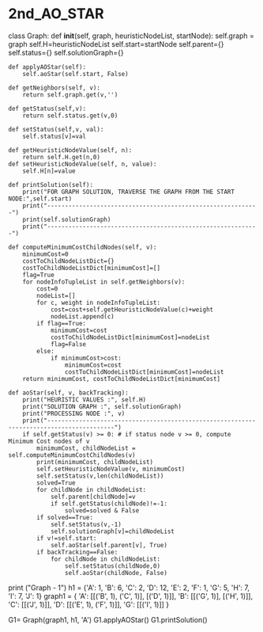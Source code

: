 # 2nd_AO_STAR
class Graph:
    def __init__(self, graph, heuristicNodeList, startNode):
        self.graph = graph
        self.H=heuristicNodeList
        self.start=startNode
        self.parent={}
        self.status={}
        self.solutionGraph={}
        
    def applyAOStar(self): 
        self.aoStar(self.start, False)

    def getNeighbors(self, v):
        return self.graph.get(v,'')

    def getStatus(self,v): 
        return self.status.get(v,0)

    def setStatus(self,v, val): 
        self.status[v]=val

    def getHeuristicNodeValue(self, n):
        return self.H.get(n,0) 
    def setHeuristicNodeValue(self, n, value):
        self.H[n]=value 

    def printSolution(self):
        print("FOR GRAPH SOLUTION, TRAVERSE THE GRAPH FROM THE START NODE:",self.start)
        print("------------------------------------------------------------")
        print(self.solutionGraph)
        print("------------------------------------------------------------")

    def computeMinimumCostChildNodes(self, v):
        minimumCost=0
        costToChildNodeListDict={}
        costToChildNodeListDict[minimumCost]=[]
        flag=True
        for nodeInfoTupleList in self.getNeighbors(v): 
            cost=0
            nodeList=[]
            for c, weight in nodeInfoTupleList:
                cost=cost+self.getHeuristicNodeValue(c)+weight
                nodeList.append(c)
            if flag==True: 
                minimumCost=cost
                costToChildNodeListDict[minimumCost]=nodeList
                flag=False
            else: 
                if minimumCost>cost:
                    minimumCost=cost
                    costToChildNodeListDict[minimumCost]=nodeList 
        return minimumCost, costToChildNodeListDict[minimumCost]

    def aoStar(self, v, backTracking): 
        print("HEURISTIC VALUES :", self.H)
        print("SOLUTION GRAPH :", self.solutionGraph)
        print("PROCESSING NODE :", v)
        print("-----------------------------------------------------------------------------------------")
        if self.getStatus(v) >= 0: # if status node v >= 0, compute Minimum Cost nodes of v
            minimumCost, childNodeList = self.computeMinimumCostChildNodes(v)
            print(minimumCost, childNodeList)
            self.setHeuristicNodeValue(v, minimumCost)
            self.setStatus(v,len(childNodeList))
            solved=True 
            for childNode in childNodeList:
                self.parent[childNode]=v
                if self.getStatus(childNode)!=-1:
                    solved=solved & False
            if solved==True: 
                self.setStatus(v,-1)
                self.solutionGraph[v]=childNodeList 
            if v!=self.start: 
                self.aoStar(self.parent[v], True)
            if backTracking==False: 
                for childNode in childNodeList: 
                    self.setStatus(childNode,0) 
                    self.aoStar(childNode, False) 
print ("Graph - 1")
h1 = {'A': 1, 'B': 6, 'C': 2, 'D': 12, 'E': 2, 'F': 1, 'G': 5, 'H': 7, 'I': 7, 'J': 1}
graph1 = {
    'A': [[('B', 1), ('C', 1)], [('D', 1)]],
    'B': [[('G', 1)], [('H', 1)]],
    'C': [[('J', 1)]],
    'D': [[('E', 1), ('F', 1)]],
    'G': [[('I', 1)]]
}

G1= Graph(graph1, h1, 'A')
G1.applyAOStar()
G1.printSolution()
